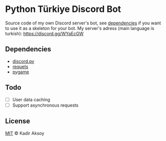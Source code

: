 # Python Türkiye Discord Bot
Source code of my own Discord server's bot, see [dependencies](#Dependencies) if you want to use it as a skeleton for your bot. My server's adress (main language is turkish): https://discord.gg/WYaEcGW 

## Dependencies
- [discord.py](https://pypi.org/project/discord.py/)
- [requets](https://pypi.org/project/requests/)
- [pygame](https://pypi.org/project/pygame/)

## Todo
- [ ] User data caching
- [ ] Support asynchronous requests

## License
[MIT](LICENSE) © Kadir Aksoy
